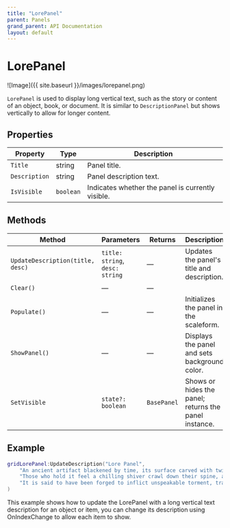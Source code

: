 ```yaml
---
title: "LorePanel"
parent: Panels
grand_parent: API Documentation
layout: default
---
```


# LorePanel

![Image]({{ site.baseurl }}/images/lorepanel.png)

`LorePanel` is used to display long vertical text, such as the story or content of an object, book, or document. It is similar to `DescriptionPanel` but shows vertically to allow for longer content.

## Properties

| Property | Type | Description |
|----------|------|-------------|
| `Title` | string | Panel title. |
| `Description` | string | Panel description text. |
| `IsVisible`   | `boolean`  | Indicates whether the panel is currently visible. |

## Methods

| Method | Parameters | Returns | Description |
|--------|------------|---------|-------------|
| `UpdateDescription(title, desc)` | `title: string`, `desc: string` | — | Updates the panel's title and description. |
| `Clear()`| — | — | | Clears all stats and resets the panel |
| `Populate()` | — | — | Initializes the panel in the scaleform. |
| `ShowPanel()` | — | — | Displays the panel and sets background color. |
| `SetVisible`         | `state?: boolean` | `BasePanel` | Shows or hides the panel; returns the panel instance. |

## Example
```lua
gridLorePanel:UpdateDescription("Lore Panel",
    "An ancient artifact blackened by time, its surface carved with twisted symbols and deep scratches. " ..
    "Those who hold it feel a chilling shiver crawl down their spine, as if a thousand voices whispered in a forgotten tongue. " ..
    "It is said to have been forged to inflict unspeakable torment, trapping the victim’s soul in an endless cycle of agony."
)
```
This example shows how to update the LorePanel with a long vertical text description for an object or item, you can change its description using OnIndexChange to allow each item to show.
